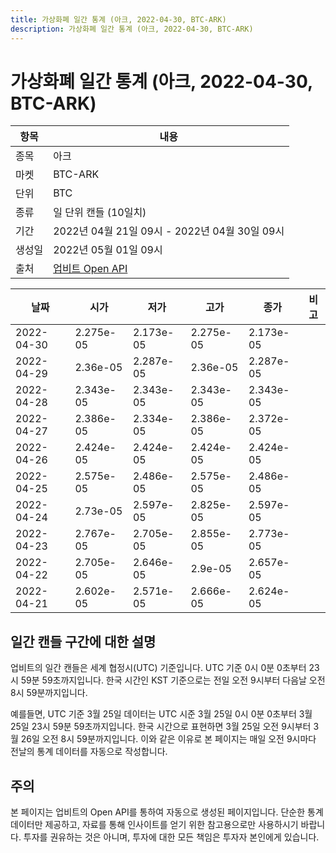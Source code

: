 ```yaml
---
title: 가상화폐 일간 통계 (아크, 2022-04-30, BTC-ARK)
description: 가상화폐 일간 통계 (아크, 2022-04-30, BTC-ARK)
---
```



가상화폐 일간 통계 (아크, 2022-04-30, BTC-ARK)
===

|항목|내용|
|--|--|
|종목|아크|
|마켓|BTC-ARK|
|단위|BTC|
|종류|일 단위 캔들 (10일치)|
|기간|2022년 04월 21일 09시 - 2022년 04월 30일 09시|
|생성일|2022년 05월 01일 09시|
|출처|[업비트 Open API](https://docs.upbit.com)|


|날짜|시가|저가|고가|종가|비고|
|--|--|--|--|--|--|
|2022-04-30|2.275e-05|2.173e-05|2.275e-05|2.173e-05|    |
|2022-04-29|2.36e-05|2.287e-05|2.36e-05|2.287e-05|    |
|2022-04-28|2.343e-05|2.343e-05|2.343e-05|2.343e-05|    |
|2022-04-27|2.386e-05|2.334e-05|2.386e-05|2.372e-05|    |
|2022-04-26|2.424e-05|2.424e-05|2.424e-05|2.424e-05|    |
|2022-04-25|2.575e-05|2.486e-05|2.575e-05|2.486e-05|    |
|2022-04-24|2.73e-05|2.597e-05|2.825e-05|2.597e-05|    |
|2022-04-23|2.767e-05|2.705e-05|2.855e-05|2.773e-05|    |
|2022-04-22|2.705e-05|2.646e-05|2.9e-05|2.657e-05|    |
|2022-04-21|2.602e-05|2.571e-05|2.666e-05|2.624e-05|    |


일간 캔들 구간에 대한 설명
---


업비트의 일간 캔들은 세계 협정시(UTC) 기준입니다. 
UTC 기준 0시 0분 0초부터 23시 59분 59초까지입니다. 
한국 시간인 KST 기준으로는 전일 오전 9시부터 다음날 오전 8시 59분까지입니다. 


예를들면, UTC 기준 3월 25일 데이터는 UTC 시준 3월 25일 0시 0분 0초부터 3월 25일 23시 59분 59초까지입니다. 
한국 시간으로 표현하면 3월 25일 오전 9시부터 3월 26일 오전 8시 59분까지입니다. 
이와 같은 이유로 본 페이지는 매일 오전 9시마다 전날의 통계 데이터를 자동으로 작성합니다. 


주의
---


본 페이지는 업비트의 Open API를 통하여 자동으로 생성된 페이지입니다. 
단순한 통계 데이터만 제공하고, 자료를 통해 인사이트를 얻기 위한 참고용으로만 사용하시기 바랍니다. 
투자를 권유하는 것은 아니며, 투자에 대한 모든 책임은 투자자 본인에게 있습니다. 
